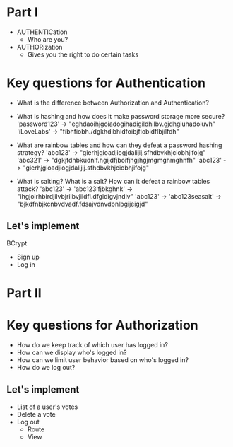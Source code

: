 # Part I

* AUTHENTICation
  - Who are you?
* AUTHORization
  - Gives you the right to do certain tasks

# Key questions for Authentication
*  What is the difference between Authorization and Authentication?

*  What is hashing and how does it make password storage more secure?
  'password123' -> "eghdaoihjgoiadogihadigildhilbv.gjdhgiuhadoiuvh"
  'iLoveLabs' -> "fibhfiobh./dgkhdibhidfoibjfiobidflbjilfdh"

*  What are rainbow tables and how can they defeat a password hashing strategy?
  'abc123' -> "gierhjgioadjiogjdalijij.sfhdbvkhjciobhjifojg"
  'abc321' -> "dgkjfdhbkudnlf.hgijdfjboifjhgjhgjmgmghmghnfh"
  'abc123' -> "gierhjgioadjiogjdalijij.sfhdbvkhjciobhjifojg"

*  What is salting? What is a salt? How can it defeat a rainbow tables attack?
  'abc123' -> 'abc123ifjbkghnk' -> "ihgjoirhbirdjilvbjrilbvjildfl.dfgidigvjndiv"
  'abc123' -> 'abc123seasalt' -> "bjkdfnbjkcnbvdvadf.fdsajvdnvdbnlbgijeigjd"

## Let's implement
BCrypt

* Sign up
* Log in

# Part II

# Key questions for Authorization
* How do we keep track of which user has logged in?
* How can we display who's logged in?
* How can we limit user behavior based on who's logged in?
* How do we log out?

## Let's implement

* List of a user's votes
* Delete a vote
* Log out
  * Route
  * View
